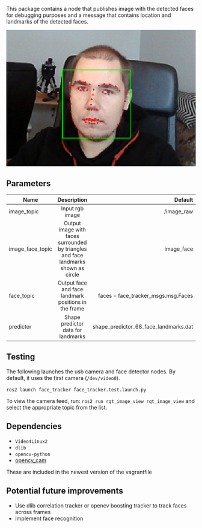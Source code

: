 
This package contains a node that publishes image with the detected faces for debugging purposes and a message that contains location and landmarks of the detected faces.

![](./img/example.png)

## Parameters

| Name             |                                    Description                                     |                               Default |
| ---------------- | :--------------------------------------------------------------------------------: | ------------------------------------: |
| image_topic      |                                  Input rgb image                                   |                            /image_raw |
| image_face_topic | Output image with faces surrounded by triangles and face landmarks shown as circle |                            image_face |
| face_topic       |                Output face and face landmark positions in the frame                |   faces - face_tracker_msgs.msg.Faces |
| predictor        |                         Shape predictor data for landmarks                         | shape_predictor_68_face_landmarks.dat |


## Testing

The following launches the usb camera and face detector nodes. By default, it uses the first camera (`/dev/video0`).

```console
ros2 launch face_tracker face_tracker.test.launch.py
```

To view the camera feed, run: `ros2 run rqt_image_view rqt_image_view` and select the appropriate topic from the list.

## Dependencies

* `Video4Linux2`
* `dlib`
* `opencv-python`
* [opencv_cam](https://github.com/clydemcqueen/opencv_cam)

These are included in the newest version of the vagrantfile

## Potential future improvements

* Use dlib correlation tracker or opencv boosting tracker to track faces across frames
* Implement face recognition
